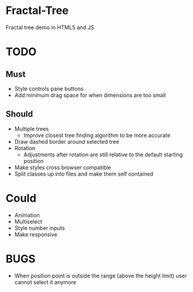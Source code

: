 # Fractal-Tree

Fractal tree demo in HTML5 and JS

# TODO

## Must

- Style controls pane buttons
- Add minimum drag space for when dimensions are too small

## Should

- Multiple trees
  - Improve closest tree finding algorithm to be more accurate
- Draw dashed border around selected tree
- Rotation
  - Adjustments after rotation are still relative to the default starting position
- Make styles cross browser compatible
- Split classes up into files and make them self contained

# Could

- Animation
- Multiselect
- Style number inputs
- Make responsive

# BUGS

- When position point is outside the range (above the height limit) user cannot select it anymore
